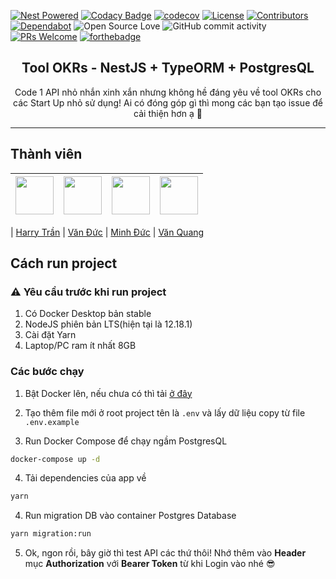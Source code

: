 [![Nest Powered](https://raw.githubusercontent.com/nestjsx/crud/master/img/nest-powered.svg?sanitize=true)](https://github.com/nestjs/nest)
[![Codacy Badge](https://api.codacy.com/project/badge/Grade/ae23ea88127f47e09fdb131cf0d8a9dd)](https://app.codacy.com/gh/Olympus-Team/OKRs-enterprise-api?utm_source=github.com&utm_medium=referral&utm_content=Olympus-Team/OKRs-enterprise-api&utm_campaign=Badge_Grade_Dashboard)
[![codecov](https://codecov.io/gh/Olympus-Team/OKRs-enterprise-api/branch/develop/graph/badge.svg)](https://codecov.io/gh/Olympus-Team/OKRs-enterprise-api)
[![License](https://img.shields.io/github/license/olympus-team/okrs-enterprise-api?color=%237159c1&logo=mit)](https://github.com/olympus-team/okrs-enterprise-api/blob/develop/license)
[![Contributors](https://img.shields.io/github/contributors/Olympus-Team/OKRs-enterprise-api?color=%237159c1&logoColor=%237159c1&style=flat)](https://github.com/Olympus-Team/OKRs-enterprise-api/graphs/contributors)
[![Dependabot](https://flat.badgen.net/dependabot/nestjsx/nestjs-config?icon=dependabot)](https://dependabot.com/)
![Open Source Love](https://badges.frapsoft.com/os/v1/open-source.svg?v=102)
![GitHub commit activity](https://img.shields.io/github/commit-activity/w/Olympus-Team/OKRs-enterprise-api)
[![PRs Welcome](https://img.shields.io/badge/PRs-welcome-brightgreen.svg?style=flat-square)](http://makeapullrequest.com)
[![forthebadge](https://forthebadge.com/images/badges/built-with-love.svg)](https://forthebadge.com)

<h2 align="center">
Tool OKRs - NestJS + TypeORM + PostgresQL
</h2>

<p align="center">Code 1 API nhỏ nhắn xinh xắn nhưng không hề đáng yêu về tool OKRs cho các Start Up nhỏ sử dụng! Ai có đóng góp gì thì mong các bạn tạo issue để cải thiện hơn ạ 🥳</p>

<hr>

## Thành viên

| [<img src="https://avatars1.githubusercontent.com/u/24296018?s=460&u=6575a1785649a40e12d9593c46178b8fa36c3c9d&v=4" width="61px;"/>](https://github.com/harrytran998) | [<img src="https://avatars2.githubusercontent.com/u/29729545?s=460&u=b55c3313acc6c65df4be632f1a38e32d50b6cbfb&v=4" width="61px;"/>](https://github.com/phanduc0908) | [<img src="https://avatars2.githubusercontent.com/u/43802661?s=460&u=a90ca7fdf0440a665a4ca8331977d31e65387ec0&v=4" width="61px;"/>](https://github.com/ducnmhe130666) | [<img src="https://avatars3.githubusercontent.com/u/56639191?s=460&u=cb7ed861febf2045444999b2d64e4a90082fc251&v=4" width="61px;"/>](https://github.com/quangnv281098) |
| :------------------------------------------------------------------------------------------------------------------------------------------------------------------: | ------------------------------------------------------------------------------------------------------------------------------------------------------------------- | --------------------------------------------------------------------------------------------------------------------------------------------------------------------- | --------------------------------------------------------------------------------------------------------------------------------------------------------------------- |


| [Harry Trần](https://github.com/harrytran998) | [Văn Đức](https://github.com/phanduc0908) | [Minh Đức](https://github.com/ducnmhe130666) | [Văn Quang](https://github.com/quangnv281098)

## Cách run project

### ⚠️ Yêu cầu trước khi run project

1. Có Docker Desktop bản stable
2. NodeJS phiên bản LTS(hiện tại là 12.18.1)
3. Cài đặt Yarn
4. Laptop/PC ram ít nhất 8GB

### Các bước chạy

1. Bật Docker lên, nếu chưa có thì tải [ở đây](https://www.docker.com/products/docker-desktop)

2. Tạo thêm file mới ở root project tên là `.env` và lấy dữ liệu copy từ file `.env.example`

3. Run Docker Compose để chạy ngầm PostgresQL

```bash
docker-compose up -d
```

4. Tải dependencies của app về

```bash
yarn
```

4. Run migration DB vào container Postgres Database

```bash
yarn migration:run
```

5. Ok, ngon rồi, bây giờ thì test API các thứ thôi! Nhớ thêm vào **Header** mục **Authorization** với **Bearer Token** từ khi Login vào nhé 😎

